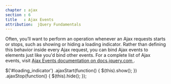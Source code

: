 ```yaml
---
chapter : ajax
section : 6
title   : Ajax Events
attribution:  jQuery Fundamentals
---
```

Often, you’ll want to perform an operation whenever an Ajax requests starts or
stops, such as showing or hiding a loading indicator.  Rather than defining
this behavior inside every Ajax request, you can bind Ajax events to elements
just like you'd bind other events.  For a complete list of Ajax events, visit
[ Ajax Events documentation on docs.jquery.com ]( http://docs.jquery.com/Ajax_Events ).

<javascript caption="Setting up a loading indicator using Ajax Events">
$('#loading_indicator')
  .ajaxStart(function() { $(this).show(); })
  .ajaxStop(function() { $(this).hide(); });
</javascript>
